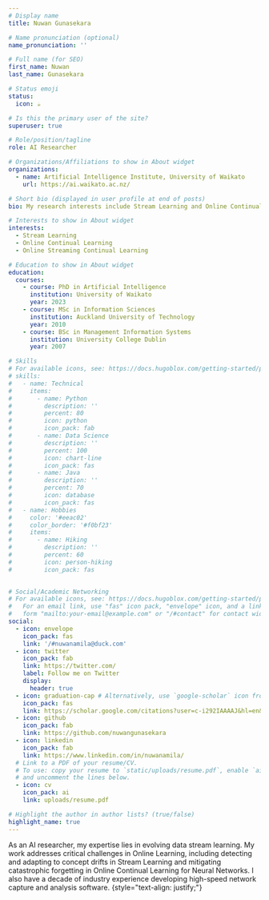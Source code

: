 ```yaml
---
# Display name
title: Nuwan Gunasekara

# Name pronunciation (optional)
name_pronunciation: ''

# Full name (for SEO)
first_name: Nuwan
last_name: Gunasekara

# Status emoji
status:
  icon: ☕️

# Is this the primary user of the site?
superuser: true

# Role/position/tagline
role: AI Researcher

# Organizations/Affiliations to show in About widget
organizations:
  - name: Artificial Intelligence Institute, University of Waikato
    url: https://ai.waikato.ac.nz/

# Short bio (displayed in user profile at end of posts)
bio: My research interests include Stream Learning and Online Continual Learning.

# Interests to show in About widget
interests:
  - Stream Learning
  - Online Continual Learning
  - Online Streaming Continual Learning

# Education to show in About widget
education:
  courses:
    - course: PhD in Artificial Intelligence
      institution: University of Waikato
      year: 2023
    - course: MSc in Information Sciences
      institution: Auckland University of Technology
      year: 2010
    - course: BSc in Management Information Systems
      institution: University College Dublin
      year: 2007

# Skills
# For available icons, see: https://docs.hugoblox.com/getting-started/page-builder/#icons
# skills:
#   - name: Technical
#     items:
#       - name: Python
#         description: ''
#         percent: 80
#         icon: python
#         icon_pack: fab
#       - name: Data Science
#         description: ''
#         percent: 100
#         icon: chart-line
#         icon_pack: fas
#       - name: Java
#         description: ''
#         percent: 70
#         icon: database
#         icon_pack: fas
#   - name: Hobbies
#     color: '#eeac02'
#     color_border: '#f0bf23'
#     items:
#       - name: Hiking
#         description: ''
#         percent: 60
#         icon: person-hiking
#         icon_pack: fas
    

# Social/Academic Networking
# For available icons, see: https://docs.hugoblox.com/getting-started/page-builder/#icons
#   For an email link, use "fas" icon pack, "envelope" icon, and a link in the
#   form "mailto:your-email@example.com" or "/#contact" for contact widget.
social:
  - icon: envelope
    icon_pack: fas
    link: '/#nuwanamila@duck.com'
  - icon: twitter
    icon_pack: fab
    link: https://twitter.com/
    label: Follow me on Twitter
    display:
      header: true
  - icon: graduation-cap # Alternatively, use `google-scholar` icon from `ai` icon pack
    icon_pack: fas
    link: https://scholar.google.com/citations?user=c-i292IAAAAJ&hl=en&oi=ao
  - icon: github
    icon_pack: fab
    link: https://github.com/nuwangunasekara
  - icon: linkedin
    icon_pack: fab
    link: https://www.linkedin.com/in/nuwanamila/
  # Link to a PDF of your resume/CV.
  # To use: copy your resume to `static/uploads/resume.pdf`, enable `ai` icons in `params.yaml`,
  # and uncomment the lines below.
  - icon: cv
    icon_pack: ai
    link: uploads/resume.pdf

# Highlight the author in author lists? (true/false)
highlight_name: true
---
```


As an AI researcher, my expertise lies in evolving data stream learning. My work addresses critical challenges in Online Learning, including detecting and adapting to concept drifts in Stream Learning and mitigating catastrophic forgetting in Online Continual Learning for Neural Networks. I also have a decade of industry experience developing high-speed network capture and analysis software.
{style="text-align: justify;"}
